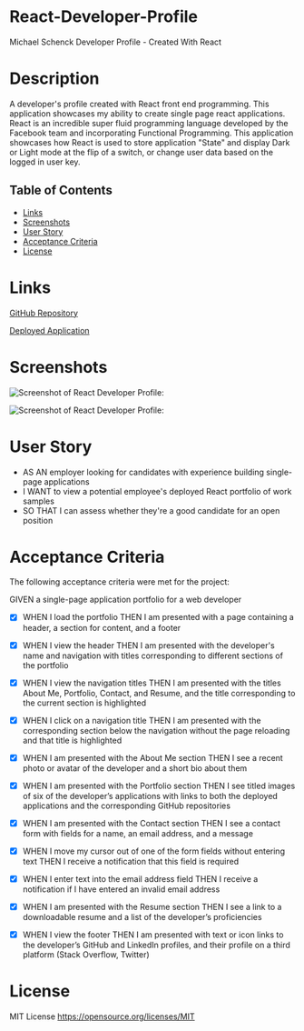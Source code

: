 # React-Developer-Profile
Michael Schenck Developer Profile - Created With React


# Description

A developer's profile created with React front end programming. This application showcases my ability to create single page react applications. React is an incredible super fluid programming language developed by the Facebook team and incorporating Functional Programming. This application showcases how React is used to store application "State" and display Dark or Light mode at the flip of a switch, or change user data based on the logged in user key. 


## Table of Contents

- [Links](#links)
- [Screenshots](#screenshots)
- [User Story](#user-story)
- [Acceptance Criteria](#acceptance-criteria)
- [License](#license)

# Links

[GitHub Repository](https://github.com/mdschenck/React-Developer-Profile)

[Deployed Application](https://mdschenck.github.com/example.com.com.com.ok?.nice.69.oh.yeah)


# Screenshots

![Screenshot of React Developer Profile:](./public/images/React-Developer-Profile1.jpg)

![Screenshot  of React Developer Profile:](./public/images/React-Developer-Profile2.jpg)



# User Story

- AS AN employer looking for candidates with experience building single-page applications
- I WANT to view a potential employee's deployed React portfolio of work samples
- SO THAT I can assess whether they're a good candidate for an open position


# Acceptance Criteria

The following acceptance criteria were met for the project:

GIVEN a single-page application portfolio for a web developer
- [x] WHEN I load the portfolio
THEN I am presented with a page containing a header, a section for content, and a footer
- [x] WHEN I view the header
THEN I am presented with the developer's name and navigation with titles corresponding to different sections of the portfolio
- [x] WHEN I view the navigation titles
THEN I am presented with the titles About Me, Portfolio, Contact, and Resume, and the title corresponding to the current section is highlighted
- [x] WHEN I click on a navigation title
THEN I am presented with the corresponding section below the navigation without the page reloading and that title is highlighted
- [x] WHEN I am presented with the About Me section
THEN I see a recent photo or avatar of the developer and a short bio about them
- [x] WHEN I am presented with the Portfolio section
THEN I see titled images of six of the developer’s applications with links to both the deployed applications and the corresponding GitHub repositories
- [x] WHEN I am presented with the Contact section
THEN I see a contact form with fields for a name, an email address, and a message
- [x] WHEN I move my cursor out of one of the form fields without entering text
THEN I receive a notification that this field is required
- [x] WHEN I enter text into the email address field
THEN I receive a notification if I have entered an invalid email address
- [x] WHEN I am presented with the Resume section
THEN I see a link to a downloadable resume and a list of the developer’s proficiencies
- [x] WHEN I view the footer
THEN I am presented with text or icon links to the developer’s GitHub and LinkedIn profiles, and their profile on a third platform (Stack Overflow, Twitter)



# License

MIT License https://opensource.org/licenses/MIT